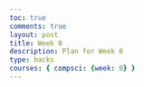 ```yaml
---
toc: true
comments: true
layout: post
title: Week 0
description: Plan for Week 0
type: hacks
courses: { compsci: {week: 0} }
---
```


